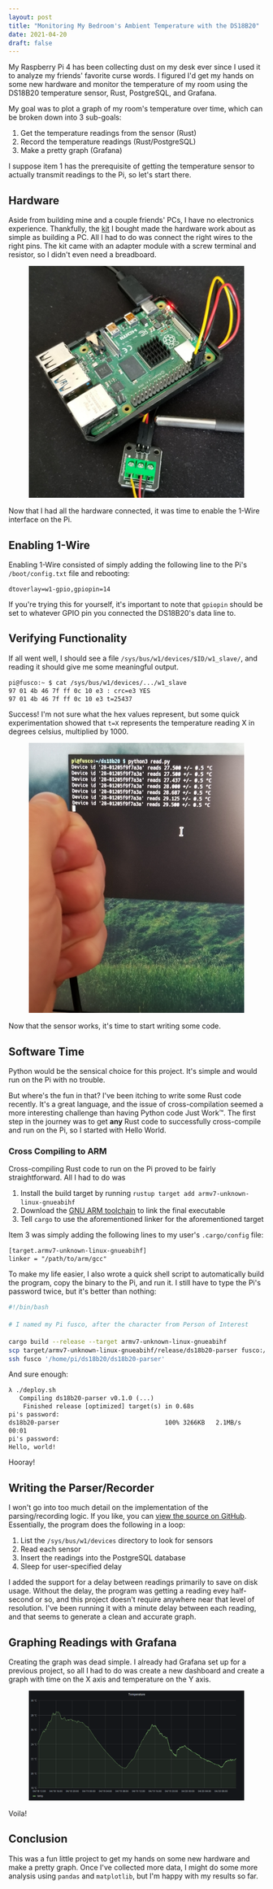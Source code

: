 ```yaml
---
layout: post
title: "Monitoring My Bedroom's Ambient Temperature with the DS18B20"
date: 2021-04-20
draft: false
---
```


My Raspberry Pi 4 has been collecting dust on my desk ever since I used it to analyze my friends' favorite curse words. I figured I'd get my hands on some new hardware and monitor the temperature of my room using the DS18B20 temperature sensor, Rust, PostgreSQL, and Grafana.

My goal was to plot a graph of my room's temperature over time, which can be broken down into 3 sub-goals:

1. Get the temperature readings from the sensor (Rust)
2. Record the temperature readings (Rust/PostgreSQL)
3. Make a pretty graph (Grafana)

I suppose item 1 has the prerequisite of getting the temperature sensor to actually transmit readings to the Pi, so let's start there.

## Hardware

Aside from building mine and a couple friends' PCs, I have no electronics experience. Thankfully, the [kit](https://www.amazon.com/gp/product/B087JQ6MCP/) I bought made the hardware work about as simple as building a PC. All I had to do was connect the right wires to the right pins. The kit came with an adapter module with a screw terminal and resistor, so I didn't even need a breadboard.

<figure>
<img src="https://github.com/MarkusG/markusg.github.io/raw/master/_posts/2021-04-20-ds18b20/hardware.jpg" alt="The Raspberry Pi, temperature sensor, and adapter module">
</figure>

Now that I had all the hardware connected, it was time to enable the 1-Wire interface on the Pi.

## Enabling 1-Wire

Enabling 1-Wire consisted of simply adding the following line to the Pi's `/boot/config.txt` file and rebooting:

```
dtoverlay=w1-gpio,gpiopin=14
```

If you're trying this for yourself, it's important to note that `gpiopin` should be set to whatever GPIO pin you connected the DS18B20's data line to.

## Verifying Functionality

If all went well, I should see a file `/sys/bus/w1/devices/$ID/w1_slave/`, and reading it should give me some meaningful output.

```
pi@fusco:~ $ cat /sys/bus/w1/devices/.../w1_slave
97 01 4b 46 7f ff 0c 10 e3 : crc=e3 YES
97 01 4b 46 7f ff 0c 10 e3 t=25437
```

Success! I'm not sure what the hex values represent, but some quick experimentation showed that `t=X` represents the temperature reading X in degrees celsius, multiplied by 1000.

<figure>
<img src="https://github.com/MarkusG/markusg.github.io/raw/master/_posts/2021-04-20-ds18b20/terminal.jpg" alt="The t value increasing as my hand warms the sensor">
</figure>

Now that the sensor works, it's time to start writing some code.

## Software Time

Python would be the sensical choice for this project. It's simple and would run on the Pi with no trouble.

But where's the fun in that? I've been itching to write some Rust code recently. It's a great language, and the issue of cross-compilation seemed a more interesting challenge than having Python code Just Work™. The first step in the journey was to get **any** Rust code to successfully cross-compile and run on the Pi, so I started with Hello World.

### Cross Compiling to ARM

Cross-compiling Rust code to run on the Pi proved to be fairly straightforward. All I had to do was

1. Install the build target by running `rustup target add armv7-unknown-linux-gnueabihf`
2. Download the [GNU ARM toolchain](https://developer.arm.com/tools-and-software/open-source-software/developer-tools/gnu-toolchain/gnu-a/downloads) to link the final executable
3. Tell `cargo` to use the aforementioned linker for the aforementioned target

Item 3 was simply adding the following lines to my user's `.cargo/config` file:

```
[target.armv7-unknown-linux-gnueabihf]
linker = "/path/to/arm/gcc"
```

To make my life easier, I also wrote a quick shell script to automatically build the program, copy the binary to the Pi, and run it. I still have to type the Pi's password twice, but it's better than nothing:

```sh
#!/bin/bash

# I named my Pi fusco, after the character from Person of Interest

cargo build --release --target armv7-unknown-linux-gnueabihf
scp target/armv7-unknown-linux-gnueabihf/release/ds18b20-parser fusco:/home/pi/ds18b20
ssh fusco '/home/pi/ds18b20/ds18b20-parser'
```

And sure enough:

```
λ ./deploy.sh
   Compiling ds18b20-parser v0.1.0 (...)
    Finished release [optimized] target(s) in 0.68s
pi's password:
ds18b20-parser                             100% 3266KB   2.1MB/s   00:01
pi's password:
Hello, world!
```

Hooray!

## Writing the Parser/Recorder

I won't go into too much detail on the implementation of the parsing/recording logic. If you like, you can [view the source on GitHub](https://github.com/MarkusG/temperature-monitor). Essentially, the program does the following in a loop:

1. List the `/sys/bus/w1/devices` directory to look for sensors
2. Read each sensor
3. Insert the readings into the PostgreSQL database
4. Sleep for user-specified delay

I added the support for a delay between readings primarily to save on disk usage. Without the delay, the program was getting a reading evey half-second or so, and this project doesn't require anywhere near that level of resolution. I've been running it with a minute delay between each reading, and that seems to generate a clean and accurate graph.

## Graphing Readings with Grafana

Creating the graph was dead simple. I already had Grafana set up for a previous project, so all I had to do was create a new dashboard and create a graph with time on the X axis and temperature on the Y axis.

<figure>
<img src="https://github.com/MarkusG/markusg.github.io/raw/master/_posts/2021-04-20-ds18b20/grafana.png" alt="A graph of my room's temperature. Up and down movements correlate roughly with daytime and nighttime.">
</figure>

Voila!

## Conclusion

This was a fun little project to get my hands on some new hardware and make a pretty graph. Once I've collected more data, I might do some more analysis using `pandas` and `matplotlib`, but I'm happy with my results so far.
